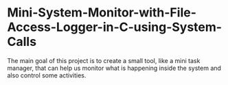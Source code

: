 # Mini-System-Monitor-with-File-Access-Logger-in-C-using-System-Calls
The main goal of this project is to create a small tool, like a mini task manager, that  can help us monitor what is happening inside the system and also control some  activities.  
